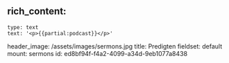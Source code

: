 rich_content:
  -
    type: text
    text: '<p>{{partial:podcast}}</p>'
header_image: /assets/images/sermons.jpg
title: Predigten
fieldset: default
mount: sermons
id: ed8bf94f-f4a2-4099-a34d-9eb1077a8438
